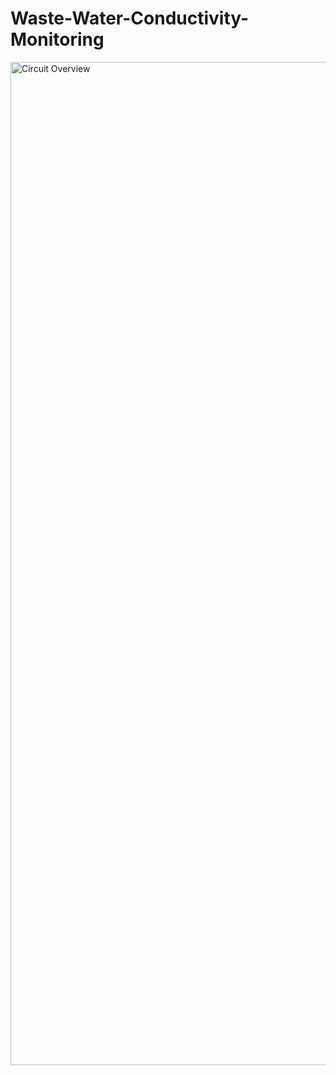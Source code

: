 # Waste-Water-Conductivity-Monitoring

<img width="2277" height="1605" alt="Circuit Overview" src="https://github.com/user-attachments/assets/39d81cea-a9e1-484b-8ee2-4d11522b591d" />
